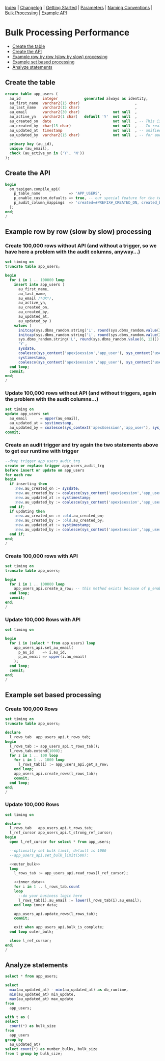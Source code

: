 <!-- nav -->

[Index](README.md)
| [Changelog](changelog.md)
| [Getting Started](getting-started.md)
| [Parameters](parameters.md)
| [Naming Conventions](naming-conventions.md)
| [Bulk Processing](bulk-processing.md)
| [Example API](example-api.md)

<!-- navstop -->

# Bulk Processing Performance

<!-- toc -->

- [Create the table](#create-the-table)
- [Create the API](#create-the-api)
- [Example row by row (slow by slow) processing](#example-row-by-row-slow-by-slow-processing)
- [Example set based processing](#example-set-based-processing)
- [Analyze statements](#analyze-statements)

<!-- tocstop -->

## Create the table

```sql
create table app_users (
  au_id          integer            generated always as identity,
  au_first_name  varchar2(15 char)                         ,
  au_last_name   varchar2(15 char)                         ,
  au_email       varchar2(30 char)               not null  ,
  au_active_yn   varchar2(1 char)   default 'Y'  not null  ,
  au_created_on  date                            not null  , -- This is only for demo purposes.
  au_created_by  char(15 char)                   not null  , -- In reality we expect more
  au_updated_at  timestamp                       not null  , -- unified names and types
  au_updated_by  varchar2(15 char)               not null  , -- for audit columns.
  --
  primary key (au_id),
  unique (au_email),
  check (au_active_yn in ('Y', 'N'))
);
```

## Create the API

```sql
begin
  om_tapigen.compile_api(
    p_table_name             => 'APP_USERS',
    p_enable_custom_defaults => true, -- our special feature for the testing folks ;-)
    p_audit_column_mappings  => 'created=#PREFIX#_CREATED_ON, created_by=#PREFIX#_CREATED_BY, updated=#PREFIX#_UPDATED_AT, updated_by=#PREFIX#_UPDATED_BY'
  );
end;
/
```

## Example row by row (slow by slow) processing

### Create 100,000 rows without API (and without a trigger, so we have here a problem with the audit columns, anyway...)

```sql
set timing on
truncate table app_users;

begin
  for i in 1 .. 100000 loop
    insert into app_users (
      au_first_name,
      au_last_name,
      au_email /*UK*/,
      au_active_yn,
      au_created_on,
      au_created_by,
      au_updated_at,
      au_updated_by )
    values (
      initcap(sys.dbms_random.string('L', round(sys.dbms_random.value(3, 15)))),
      initcap(sys.dbms_random.string('L', round(sys.dbms_random.value(3, 15)))),
      sys.dbms_random.string('L', round(sys.dbms_random.value(6, 12))) || '@' || sys.dbms_random.string('L', round(sys.dbms_random.value(6, 12))) || '.' || sys.dbms_random.string('L', round(sys.dbms_random.value(2, 4))) /*UK*/,
      'Y',
      sysdate,
      coalesce(sys_context('apex$session','app_user'), sys_context('userenv','os_user'), sys_context('userenv','session_user')),
      systimestamp,
      coalesce(sys_context('apex$session','app_user'), sys_context('userenv','os_user'), sys_context('userenv','session_user')) );
  end loop;
  commit;
end;
/
```

### Update 100,000 rows without API (and without triggers, again the problem with the audit columns...)

```sql
set timing on
update app_users set
  au_email      = upper(au_email),
  au_updated_at = systimestamp,
  au_updated_by = coalesce(sys_context('apex$session','app_user'), sys_context('userenv','os_user'), sys_context('userenv','session_user'));
commit;
```

### Create an audit trigger and try again the two statements above to get our runtime with trigger

```sql
--drop trigger app_users_audit_trg
create or replace trigger app_users_audit_trg
before insert or update on app_users
for each row
begin
  if inserting then
    :new.au_created_on := sysdate;
    :new.au_created_by := coalesce(sys_context('apex$session','app_user'), sys_context('userenv','os_user'), sys_context('userenv','session_user'));
    :new.au_updated_at := systimestamp;
    :new.au_updated_by := coalesce(sys_context('apex$session','app_user'), sys_context('userenv','os_user'), sys_context('userenv','session_user'));
  end if;
  if updating then
    :new.au_created_on := :old.au_created_on;
    :new.au_created_by := :old.au_created_by;
    :new.au_updated_at := systimestamp;
    :new.au_updated_by := coalesce(sys_context('apex$session','app_user'), sys_context('userenv','os_user'), sys_context('userenv','session_user'));
  end if;
end;
/
```

### Create 100,000 rows with API

```sql
set timing on
truncate table app_users;

begin
  for i in 1 .. 100000 loop
    app_users_api.create_a_row; -- this method exists because of p_enable_custom_defaults => true, also see the docs
  end loop;
  commit;
end;
/
```

### Update 100,000 Rows with API

```sql
set timing on

begin
  for i in (select * from app_users) loop
    app_users_api.set_au_email(
      p_au_id    => i.au_id,
      p_au_email => upper(i.au_email)
    );
  end loop;
  commit;
end;
/
```

## Example set based processing

### Create 100,000 Rows

```sql
set timing on
truncate table app_users;

declare
  l_rows_tab  app_users_api.t_rows_tab;
begin
  l_rows_tab := app_users_api.t_rows_tab();
  l_rows_tab.extend(1000);
  for z in 1 .. 100 loop
    for i in 1 .. 1000 loop
      l_rows_tab(i) := app_users_api.get_a_row;
    end loop;
    app_users_api.create_rows(l_rows_tab);
    commit;
  end loop;
end;
/
```

### Update 100,000 Rows

```sql
set timing on

declare
  l_rows_tab   app_users_api.t_rows_tab;
  l_ref_cursor app_users_api.t_strong_ref_cursor;
begin
  open l_ref_cursor for select * from app_users;

  --optionally set bulk limit, default is 1000
  --app_users_api.set_bulk_limit(500);

  <<outer_bulk>>
  loop
    l_rows_tab := app_users_api.read_rows(l_ref_cursor);

    <<inner_data>>
    for i in 1 .. l_rows_tab.count
    loop
      --do your business logic here
      l_rows_tab(i).au_email := lower(l_rows_tab(i).au_email);
    end loop inner_data;

    app_users_api.update_rows(l_rows_tab);
    commit;

    exit when app_users_api.bulk_is_complete;
  end loop outer_bulk;

  close l_ref_cursor;
end;
/
```

## Analyze statements

```sql
select * from app_users;

select
  max(au_updated_at) - min(au_updated_at) as db_runtime,
  min(au_updated_at) min_update,
  max(au_updated_at) max_update
from
  app_users;

with t as (
select
  count(*) as bulk_size
from
  app_users
group by
  au_updated_at)
select count(*) as number_bulks, bulk_size
from t group by bulk_size;
```
